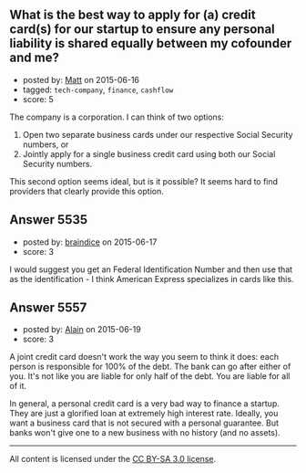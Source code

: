 ## What is the best way to apply for (a) credit card(s) for our startup to ensure any personal liability is shared equally between my cofounder and me?

- posted by: [Matt](https://stackexchange.com/users/6474222/matt) on 2015-06-16
- tagged: `tech-company`, `finance`, `cashflow`
- score: 5

The company is a corporation. I can think of two options:

1. Open two separate business cards under our respective Social Security numbers, or
2. Jointly apply for a single business credit card using both our Social Security numbers.

This second option seems ideal, but is it possible? It seems hard to find providers that clearly provide this option.


## Answer 5535

- posted by: [braindice](https://stackexchange.com/users/33721/braindice) on 2015-06-17
- score: 3

I would suggest you get an Federal Identification Number and then use that as the identification - I think American Express specializes in cards like this. 


## Answer 5557

- posted by: [Alain](https://stackexchange.com/users/21866/alain) on 2015-06-19
- score: 3

A joint credit card doesn't work the way you seem to think it does: each person is responsible for 100% of the debt. The bank can go after either of you. It's not like you are liable for only half of the debt. You are liable for all of it.

In general, a personal credit card is a very bad way to finance a startup. They are just a glorified loan at extremely high interest rate. Ideally, you want a business card that is not secured with a personal guarantee. But banks won't give one to a new business with no history (and no assets).



---

All content is licensed under the [CC BY-SA 3.0 license](https://creativecommons.org/licenses/by-sa/3.0/).

